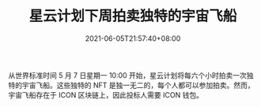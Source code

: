 ﻿---
title: "星云计划下周拍卖独特的宇宙飞船"
date: 2021-06-05T21:57:40+08:00
lastmod: 2021-06-05T16:45:40+08:00
draft: false
authors: ["Eighth"]
description: "从世界标准时间 5 月 7 日星期一 10:00 开始，星云计划将每六个小时拍卖一次独特的宇宙飞船。这些独特的 NFT 是独一无二的，每个人都可以参加拍卖。然而，宇宙飞船存在于 ICON 区块链上，因此投标人需要 ICON 钱包。"
featuredImage: "project-nebula-auctioning-unique-spaceships-next-week.png"
tags: ["Digital Collectibles","数字收藏品","Play to Earn"]
categories: ["news"]
news: ["数字收藏品"]
weight: 
lightgallery: true
pinned: false
recommend: false
recommend1: false
---

从世界标准时间 5 月 7 日星期一 10:00 开始，星云计划将每六个小时拍卖一次独特的宇宙飞船。这些独特的 NFT 是独一无二的，每个人都可以参加拍卖。然而，宇宙飞船存在于 ICON 区块链上，因此投标人需要 ICON 钱包。

<!--more-->

